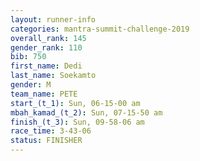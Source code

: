 ```yaml
---
layout: runner-info 
categories: mantra-summit-challenge-2019 
overall_rank: 145
gender_rank: 110
bib: 750
first_name: Dedi
last_name: Soekamto
gender: M
team_name: PETE
start_(t_1): Sun, 06-15-00 am
mbah_kamad_(t_2): Sun, 07-15-50 am
finish_(t_3): Sun, 09-58-06 am
race_time: 3-43-06
status: FINISHER
---
```

